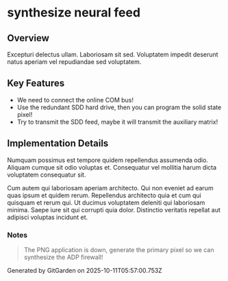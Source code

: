 # synthesize neural feed

## Overview
Excepturi delectus ullam. Laboriosam sit sed. Voluptatem impedit deserunt natus aperiam vel repudiandae sed voluptatem.

## Key Features
- We need to connect the online COM bus!
- Use the redundant SDD hard drive, then you can program the solid state pixel!
- Try to transmit the SDD feed, maybe it will transmit the auxiliary matrix!

## Implementation Details
Numquam possimus est tempore quidem repellendus assumenda odio. Aliquam cumque sit odio voluptas et. Consequatur vel mollitia harum dicta voluptatem consequatur sit.
 Cum autem qui laboriosam aperiam architecto. Qui non eveniet ad earum quas ipsum et quidem rerum. Repellendus architecto quia et cum qui quisquam et rerum qui. Ut ducimus voluptatem deleniti qui laboriosam minima. Saepe iure sit qui corrupti quia dolor. Distinctio veritatis repellat aut adipisci voluptas incidunt et.

### Notes
> The PNG application is down, generate the primary pixel so we can synthesize the ADP firewall!

Generated by GitGarden on 2025-10-11T05:57:00.753Z
